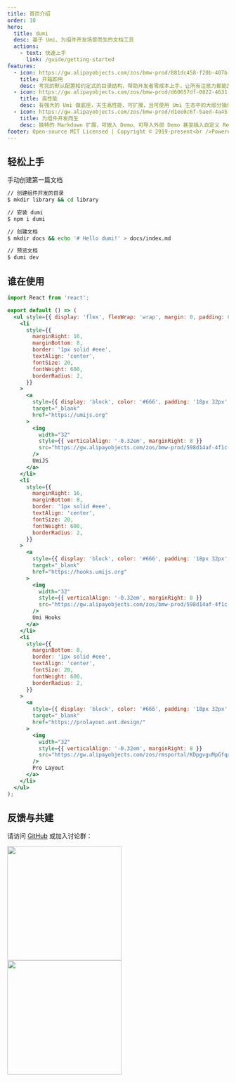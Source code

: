 ```yaml
---
title: 首页介绍
order: 10
hero:
  title: dumi
  desc: 基于 Umi、为组件开发场景而生的文档工具
  actions:
    - text: 快速上手
      link: /guide/getting-started
features:
  - icon: https://gw.alipayobjects.com/zos/bmw-prod/881dc458-f20b-407b-947a-95104b5ec82b/k79dm8ih_w144_h144.png
    title: 开箱即用
    desc: 考究的默认配置和约定式的目录结构，帮助开发者零成本上手，让所有注意力都能放在文档编写和组件开发上
  - icon: https://gw.alipayobjects.com/zos/bmw-prod/d60657df-0822-4631-9d7c-e7a869c2f21c/k79dmz3q_w126_h126.png
    title: 高性能
    desc: 有强大的 Umi 做底座，天生高性能、可扩展，且可使用 Umi 生态中的大部分插件
  - icon: https://gw.alipayobjects.com/zos/bmw-prod/d1ee0c6f-5aed-4a45-a507-339a4bfe076c/k7bjsocq_w144_h144.png
    title: 为组件开发而生
    desc: 独特的 Markdown 扩展，可嵌入 Demo、可导入外部 Demo 甚至插入自定义 React 组件，使得组件的文档不仅能看，还好用
footer: Open-source MIT Licensed | Copyright © 2019-present<br />Powered by self
---
```


## 轻松上手

手动创建第一篇文档

```bash
// 创建组件开发的目录
$ mkdir library && cd library

// 安装 dumi
$ npm i dumi

// 创建文档
$ mkdir docs && echo '# Hello dumi!' > docs/index.md

// 预览文档
$ dumi dev
```

## 谁在使用

```jsx | inline
import React from 'react';

export default () => (
  <ul style={{ display: 'flex', flexWrap: 'wrap', margin: 0, padding: 0, listStyle: 'none' }}>
    <li
      style={{
        marginRight: 16,
        marginBottom: 8,
        border: '1px solid #eee',
        textAlign: 'center',
        fontSize: 20,
        fontWeight: 600,
        borderRadius: 2,
      }}
    >
      <a
        style={{ display: 'block', color: '#666', padding: '18px 32px' }}
        target="_blank"
        href="https://umijs.org"
      >
        <img
          width="32"
          style={{ verticalAlign: '-0.32em', marginRight: 8 }}
          src="https://gw.alipayobjects.com/zos/bmw-prod/598d14af-4f1c-497d-b579-5ac42cd4dd1f/k7bjua9c_w132_h130.png"
        />
        UmiJS
      </a>
    </li>
    <li
      style={{
        marginRight: 16,
        marginBottom: 8,
        border: '1px solid #eee',
        textAlign: 'center',
        fontSize: 20,
        fontWeight: 600,
        borderRadius: 2,
      }}
    >
      <a
        style={{ display: 'block', color: '#666', padding: '18px 32px' }}
        target="_blank"
        href="https://hooks.umijs.org"
      >
        <img
          width="32"
          style={{ verticalAlign: '-0.32em', marginRight: 8 }}
          src="https://gw.alipayobjects.com/zos/bmw-prod/598d14af-4f1c-497d-b579-5ac42cd4dd1f/k7bjua9c_w132_h130.png"
        />
        Umi Hooks
      </a>
    </li>
    <li
      style={{
        marginBottom: 8,
        border: '1px solid #eee',
        textAlign: 'center',
        fontSize: 20,
        fontWeight: 600,
        borderRadius: 2,
      }}
    >
      <a
        style={{ display: 'block', color: '#666', padding: '18px 32px' }}
        target="_blank"
        href="https://prolayout.ant.design/"
      >
        <img
          width="32"
          style={{ verticalAlign: '-0.32em', marginRight: 8 }}
          src="https://gw.alipayobjects.com/zos/rmsportal/KDpgvguMpGfqaHPjicRK.svg"
        />
        Pro Layout
      </a>
    </li>
  </ul>
);
```

## 反馈与共建

请访问 [GitHub](https://github.com/umijs/dumi) 或加入讨论群：

<img src="https://gw.alipayobjects.com/zos/bmw-prod/881c4596-a6cc-4f69-be8d-f94c4e02e058/k7ttshpq_w1004_h1346.jpeg" width="260" />
<img src="https://gw.alipayobjects.com/zos/bmw-prod/c18bc2a5-719a-48ca-b225-c79ef88bfb43/k7m10ymd_w1004_h1346.jpeg" width="260"/>
